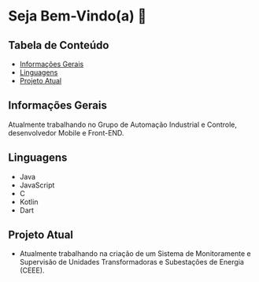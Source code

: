# Seja Bem-Vindo(a) 👋

## Tabela de Conteúdo 
* [Informações Gerais](#Imformações-Gerais)
* [Linguagens ](#Linguagens)
* [Projeto Atual](#Projeto-Atual)

## Informações Gerais
Atualmente trabalhando no Grupo de Automação Industrial e Controle, desenvolvedor Mobile e Front-END.
	
## Linguagens
* Java
* JavaScript
* C
* Kotlin
* Dart

## Projeto Atual
* Atualmente trabalhando na criação de um Sistema de Monitoramente e Supervisão de Unidades Transformadoras e Subestações de Energia (CEEE).


